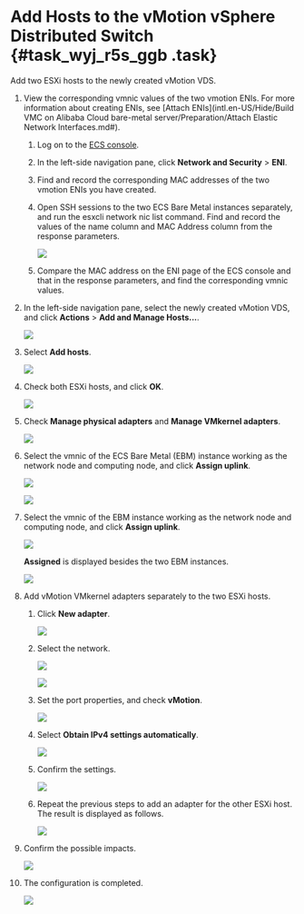 # Add Hosts to the vMotion vSphere Distributed Switch {#task_wyj_r5s_ggb .task}

Add two ESXi hosts to the newly created vMotion VDS.

1.  View the corresponding vmnic values of the two vmotion ENIs. For more information about creating ENIs, see [Attach ENIs](intl.en-US/Hide/Build VMC on Alibaba Cloud bare-metal server/Preparation/Attach Elastic Network Interfaces.md#). 
    1.  Log on to the [ECS console](https://ecs.console.aliyun.com/#/home). 
    2.  In the left-side navigation pane, click **Network and Security** \> **ENI**. 
    3.  Find and record the corresponding MAC addresses of the two vmotion ENIs you have created. 
    4.  Open SSH sessions to the two ECS Bare Metal instances separately, and run the esxcli network nic list command. Find and record the values of the name column and MAC Address column from the response parameters. 

        ![](http://static-aliyun-doc.oss-cn-hangzhou.aliyuncs.com/assets/img/83715/154705645135626_en-US.png)

    5.  Compare the MAC address on the ENI page of the ECS console and that in the response parameters, and find the corresponding vmnic values. 
2.  In the left-side navigation pane, select the newly created vMotion VDS, and click **Actions** \> **Add and Manage Hosts...**. 

    ![](http://static-aliyun-doc.oss-cn-hangzhou.aliyuncs.com/assets/img/83715/154705645135592_en-US.png)

3.  Select **Add hosts**. 

    ![](http://static-aliyun-doc.oss-cn-hangzhou.aliyuncs.com/assets/img/83715/154705645235593_en-US.png)

4.  Check both ESXi hosts, and click **OK**. 

    ![](http://static-aliyun-doc.oss-cn-hangzhou.aliyuncs.com/assets/img/83715/154705645235594_en-US.png)

5.  Check **Manage physical adapters** and **Manage VMkernel adapters**. 

    ![](http://static-aliyun-doc.oss-cn-hangzhou.aliyuncs.com/assets/img/83715/154705645235595_en-US.png)

6.  Select the vmnic of the ECS Bare Metal \(EBM\) instance working as the network node and computing node, and click **Assign uplink**. 

    ![](http://static-aliyun-doc.oss-cn-hangzhou.aliyuncs.com/assets/img/83715/154705645235596_en-US.png)

    ![](http://static-aliyun-doc.oss-cn-hangzhou.aliyuncs.com/assets/img/83715/154705645235597_en-US.png)

7.  Select the vmnic of the EBM instance working as the network node and computing node, and click **Assign uplink**. 

    ![](http://static-aliyun-doc.oss-cn-hangzhou.aliyuncs.com/assets/img/83715/154705645235598_en-US.png)

    **Assigned** is displayed besides the two EBM instances.

    ![](http://static-aliyun-doc.oss-cn-hangzhou.aliyuncs.com/assets/img/83715/154705645235600_en-US.png)

8.  Add vMotion VMkernel adapters separately to the two ESXi hosts. 
    1.  Click **New adapter**. 

        ![](http://static-aliyun-doc.oss-cn-hangzhou.aliyuncs.com/assets/img/83715/154705645235601_en-US.png)

    2.  Select the network. 

        ![](http://static-aliyun-doc.oss-cn-hangzhou.aliyuncs.com/assets/img/83715/154705645235602_en-US.png)

        ![](http://static-aliyun-doc.oss-cn-hangzhou.aliyuncs.com/assets/img/83715/154705645235603_en-US.png)

    3.  Set the port properties, and check **vMotion**. 

        ![](http://static-aliyun-doc.oss-cn-hangzhou.aliyuncs.com/assets/img/83715/154705645235605_en-US.png)

    4.  Select **Obtain IPv4 settings automatically**. 

        ![](http://static-aliyun-doc.oss-cn-hangzhou.aliyuncs.com/assets/img/83715/154705645235606_en-US.png)

    5.  Confirm the settings. 

        ![](http://static-aliyun-doc.oss-cn-hangzhou.aliyuncs.com/assets/img/83715/154705645235607_en-US.png)

    6.  Repeat the previous steps to add an adapter for the other ESXi host. The result is displayed as follows. 

        ![](http://static-aliyun-doc.oss-cn-hangzhou.aliyuncs.com/assets/img/83715/154705645235608_en-US.png)

9.  Confirm the possible impacts. 

    ![](http://static-aliyun-doc.oss-cn-hangzhou.aliyuncs.com/assets/img/83715/154705645335609_en-US.png)

10. The configuration is completed. 

    ![](http://static-aliyun-doc.oss-cn-hangzhou.aliyuncs.com/assets/img/83715/154705645335610_en-US.png)


